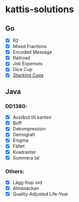 # kattis-solutions

## Go

- [x] R2
- [x] Mixed Fractions
- [x] Encoded Message
- [x] Railroad
- [x] Job Expenses
- [x] Dice Cup
- [x] [Stacking Cups](https://open.kattis.com/problems/cups)

## Java

### DD1380:

- [x] Avstånd till kanten
- [x] Boff
- [x] Dekompression
- [x] Demografi
- [x] Enigma
- [x] Fältet
- [x] Kvadranter
- [x] Summera tal

### Others:

- [x] Lägg ihop ord
- [x] Almanackan
- [x] Quality-Adjusted Life-Year
